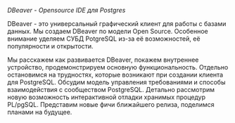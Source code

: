 *DBeaver - Opensource IDE для Postgres*

DBeaver - это универсальный графический клиент для работы с базами данных. Мы создаем DBeaver по модели Open Source. Особенное внимание уделяем СУБД PotgreSQL из-за её возможностей, её популярности и открытости.

Мы расскажем как развивается DBeaver, покажем внутреннее устройство, продемонстрируем основную функциональность. Отдельно остановимся на трудностях, которые возникают при создании клиента для PostgreSQL. Обсудим модель управления требованиями  и способы взаимодействия с сообществом PostgreSQL. Детально рассмотрим новую возможность интерактивной отладки хранимых процедур PL/pgSQL. Представим новые фичи ближайшего релиза, поделимся планами на будущее.
